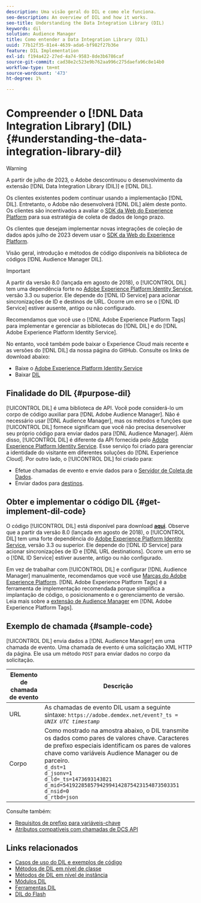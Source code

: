 ```yaml
---
description: Uma visão geral do DIL e como ele funciona.
seo-description: An overview of DIL and how it works.
seo-title: Understanding the Data Integration Library (DIL)
keywords: dil
solution: Audience Manager
title: Como entender a Data Integration Library (DIL)
uuid: 77b12f35-81e4-4639-ada6-bf982f27b36e
feature: DIL Implementation
exl-id: f194a422-27ed-4a74-9583-8de3b6786caf
source-git-commit: cad38e2c523e9b762aa996c275daefa96c8e14b0
workflow-type: tm+mt
source-wordcount: '473'
ht-degree: 1%

---
```


# Compreender o [!DNL Data Integration Library] (DIL){#understanding-the-data-integration-library-dil}

>[!WARNING]
>
>A partir de julho de 2023, o Adobe descontinuou o desenvolvimento da extensão [!DNL Data Integration Library (DIL)] e [!DNL DIL].
>
>Os clientes existentes podem continuar usando a implementação [!DNL DIL]. Entretanto, o Adobe não desenvolverá [!DNL DIL] além deste ponto. Os clientes são incentivados a avaliar o [SDK da Web do Experience Platform](https://experienceleague.adobe.com/docs/experience-platform/edge/home.html?lang=en) para sua estratégia de coleta de dados de longo prazo.
>
>Os clientes que desejam implementar novas integrações de coleção de dados após julho de 2023 devem usar o [SDK da Web do Experience Platform](https://experienceleague.adobe.com/docs/experience-platform/edge/home.html?lang=en).

Visão geral, introdução e métodos de código disponíveis na biblioteca de códigos [!DNL Audience Manager DIL].

>[!IMPORTANT]
>
>A partir da versão 8.0 (lançada em agosto de 2018), o [!UICONTROL DIL] tem uma dependência forte no [Adobe Experience Platform Identity Service](https://experienceleague.adobe.com/docs/id-service/using/home.html), versão 3.3 ou superior. Ele depende do [!DNL ID Service] para acionar sincronizações de ID e destinos de URL. Ocorre um erro se o [!DNL ID Service] estiver ausente, antigo ou não configurado.
>
>Recomendamos que você use o [!DNL Adobe Experience Platform Tags] para implementar e gerenciar as bibliotecas do [!DNL DIL] e do [!DNL Adobe Experience Platform Identity Service].

No entanto, você também pode baixar o Experience Cloud mais recente e as versões do [!DNL DIL] da nossa página do GitHub. Consulte os links de download abaixo:

* Baixe o [Adobe Experience Platform Identity Service](https://github.com/Adobe-Marketing-Cloud/id-service/releases)
* Baixar [DIL](https://github.com/Adobe-Marketing-Cloud/dil/releases)

## Finalidade do DIL {#purpose-dil}

[!UICONTROL DIL] é uma biblioteca de API. Você pode considerá-lo um corpo de código auxiliar para [!DNL Adobe Audience Manager]. Não é necessário usar [!DNL Audience Manager], mas os métodos e funções que [!UICONTROL DIL] fornece significam que você não precisa desenvolver seu próprio código para enviar dados para [!DNL Audience Manager]. Além disso, [!UICONTROL DIL] é diferente da API fornecida pelo [Adobe Experience Platform Identity Service](https://experienceleague.adobe.com/docs/id-service/using/home.html). Esse serviço foi criado para gerenciar a identidade do visitante em diferentes soluções do [!DNL Experience Cloud]. Por outro lado, o [!UICONTROL DIL] foi criado para:

* Efetue chamadas de evento e envie dados para o [Servidor de Coleta de Dados](../reference/system-components/components-data-collection.md).
* Enviar dados para [destinos](../features/destinations/destinations.md).

## Obter e implementar o código DIL {#get-implement-dil-code}

O código [!UICONTROL DIL] está disponível para download **[aqui](https://github.com/Adobe-Marketing-Cloud/dil/releases)**. Observe que a partir da versão 8.0 (lançada em agosto de 2018), o [!UICONTROL DIL] tem uma forte dependência do [Adobe Experience Platform Identity Service](https://experienceleague.adobe.com/docs/id-service/using/home.html), versão 3.3 ou superior. Ele depende do [!DNL ID Service] para acionar sincronizações de ID e [!DNL URL destinations]. Ocorre um erro se o [!DNL ID Service] estiver ausente, antigo ou não configurado.

Em vez de trabalhar com [!UICONTROL DIL] e configurar [!DNL Audience Manager] manualmente, recomendamos que você use [Marcas do Adobe Experience Platform](https://experienceleague.adobe.com/docs/experience-platform/tags/home.html). [!DNL Adobe Experience Platform Tags] é a ferramenta de implementação recomendada porque simplifica a implantação de código, o posicionamento e o gerenciamento de versão. Leia mais sobre a [extensão de Audience Manager](https://experienceleague.adobe.com/docs/experience-platform/tags/extensions/adobe/audience-manager/overview.html) em [!DNL Adobe Experience Platform Tags].

## Exemplo de chamada {#sample-code}

[!UICONTROL DIL] envia dados a [!DNL Audience Manager] em uma chamada de evento. Uma chamada de evento é uma solicitação XML HTTP da página. Ele usa um método `POST` para enviar dados no corpo da solicitação.

| Elemento de chamada de evento | Descrição |
|--- |--- |
| URL | As chamadas de evento DIL usam a seguinte sintaxe: `https://adobe.demdex.net/event?_ts =` *`UNIX UTC timestamp`* |
| Corpo | Como mostrado na amostra abaixo, o DIL transmite os dados como pares de valores chave. Caracteres de prefixo especiais identificam os pares de valores chave como variáveis Audience Manager ou de parceiro.<br>`d_dst=1`<br>`d_jsonv=1`<br>`d_ld=_ts=1473693143821`<br>`d_mid=54192285857942994142875423154873503351`<br>`d_nsid=0`<br>`d_rtbd=json`<br> |

Consulte também:
* [Requisitos de prefixo para variáveis-chave](../features/traits/trait-variable-prefixes.md)
* [Atributos compatíveis com chamadas de DCS API](../api/dcs-intro/dcs-api-reference/dcs-keys.md)

## Links relacionados

* [Casos de uso do DIL e exemplos de código](/help/using/dil/dil-use-cases.md)
* [Métodos de DIL em nível de classe](/help/using/dil/dil-class-overview/dil-start.md)
* [Métodos de DIL em nível de instância](/help/using/dil/dil-instance-methods.md)
* [Módulos DIL](/help/using/dil/dil-modules.md)
* [Ferramentas DIL](/help/using/dil/dil-tools.md)
* [DIL do Flash](/help/using/dil/dil-flash.md)
